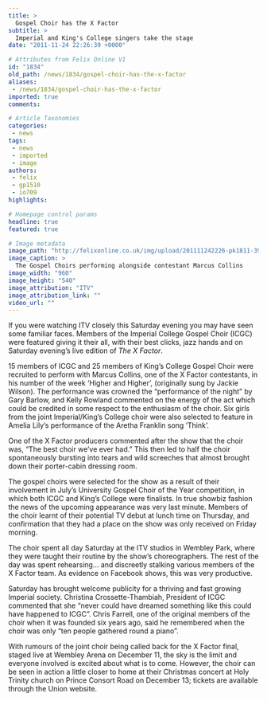 ```yaml
---
title: >
  Gospel Choir has the X Factor
subtitle: >
  Imperial and King's College singers take the stage
date: "2011-11-24 22:26:39 +0000"

# Attributes from Felix Online V1
id: "1834"
old_path: /news/1834/gospel-choir-has-the-x-factor
aliases:
 - /news/1834/gospel-choir-has-the-x-factor
imported: true
comments:

# Article Taxonomies
categories:
 - news
tags:
 - news
 - imported
 - image
authors:
 - felix
 - gp1510
 - io709
highlights:

# Homepage control params
headline: true
featured: true

# Image metadata
image_path: "http://felixonline.co.uk/img/upload/201111242226-pk1811-390369_10150407884083984_503413983_8343546_1103376120_n.jpg"
image_caption: >
  The Gospel Choirs performing alongside contestant Marcus Collins
image_width: "960"
image_height: "540"
image_attribution: "ITV"
image_attribution_link: ""
video_url: ""
---
```


If you were watching ITV closely this Saturday evening you may have seen some familiar faces. Members of the Imperial College Gospel Choir (ICGC) were featured giving it their all, with their best clicks, jazz hands and on Saturday evening’s live edition of _The X Factor_.

15 members of ICGC and 25 members of King’s College Gospel Choir were recruited to perform with Marcus Collins, one of the X Factor contestants, in his number of the week ‘Higher and Higher’, (originally sung by Jackie Wilson). The performance was crowned the “performance of the night” by Gary Barlow, and Kelly Rowland commented on the energy of the act which could be credited in some respect to the enthusiasm of the choir. Six girls from the joint Imperial/King’s College choir were also selected to feature in Amelia Lily’s performance of the Aretha Franklin song ‘Think’.

One of the X Factor producers commented after the show that the choir was, “The best choir we’ve ever had.” This then led to half the choir spontaneously bursting into tears and wild screeches that almost brought down their porter-cabin dressing room.

The gospel choirs were selected for the show as a result of their involvement in July’s University Gospel Choir of the Year competition, in which both ICGC and King’s College were finalists. In true showbiz fashion the news of the upcoming appearance was very last minute. Members of the choir learnt of their potential TV debut at lunch time on Thursday, and confirmation that they had a place on the show was only received on Friday morning.

The choir spent all day Saturday at the ITV studios in Wembley Park, where they were taught their routine by the show’s choreographers. The rest of the day was spent rehearsing… and discreetly stalking various members of the X Factor team. As evidence on Facebook shows, this was very productive.

Saturday has brought welcome publicity for a thriving and fast growing Imperial society. Christina Crossette-Thambiah, President of ICGC commented that she “never could have dreamed something like this could have happened to ICGC”. Chris Farrell, one of the original members of the choir when it was founded six years ago, said he remembered when the choir was only “ten people gathered round a piano”.

With rumours of the joint choir being called back for the X Factor final, staged live at Wembley Arena on December 11, the sky is the limit and everyone involved is excited about what is to come. However, the choir can be seen in action a little closer to home at their Christmas concert at Holy Trinity church on Prince Consort Road on December 13; tickets are available through the Union website.
